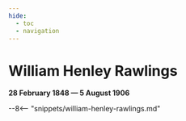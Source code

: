 ```yaml
---
hide:
  - toc
  - navigation 
---
```


# William Henley Rawlings

**28 February 1848 — 5 August 1906**

--8<-- "snippets/william-henley-rawlings.md"
